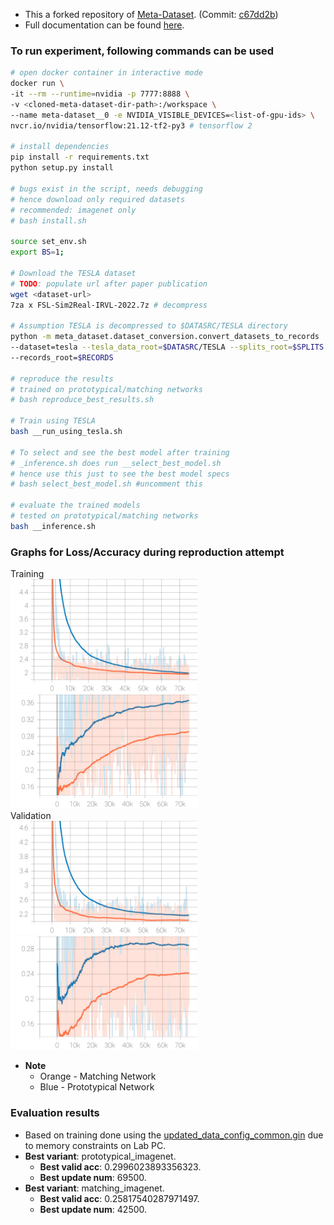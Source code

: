 - This a forked repository of [Meta-Dataset](https://github.com/google-research/meta-dataset/). (Commit: [c67dd2b](https://github.com/google-research/meta-dataset/commit/c67dd2bb66fb2a4ce7e4e9906878e13d9b851eb5))
- Full documentation can be found [here](README-original.md).

### To run experiment, following commands can be used
```bash
# open docker container in interactive mode
docker run \
-it --rm --runtime=nvidia -p 7777:8888 \
-v <cloned-meta-dataset-dir-path>:/workspace \
--name meta-dataset__0 -e NVIDIA_VISIBLE_DEVICES=<list-of-gpu-ids> \
nvcr.io/nvidia/tensorflow:21.12-tf2-py3 # tensorflow 2

# install dependencies
pip install -r requirements.txt
python setup.py install

# bugs exist in the script, needs debugging
# hence download only required datasets
# recommended: imagenet only
# bash install.sh

source set_env.sh
export BS=1;

# Download the TESLA dataset
# TODO: populate url after paper publication
wget <dataset-url>
7za x FSL-Sim2Real-IRVL-2022.7z # decompress

# Assumption TESLA is decompressed to $DATASRC/TESLA directory
python -m meta_dataset.dataset_conversion.convert_datasets_to_records   \
--dataset=tesla --tesla_data_root=$DATASRC/TESLA --splits_root=$SPLITS \
--records_root=$RECORDS

# reproduce the results
# trained on prototypical/matching networks
# bash reproduce_best_results.sh

# Train using TESLA
bash __run_using_tesla.sh

# To select and see the best model after training
# _inference.sh does run __select_best_model.sh
# hence use this just to see the best model specs
# bash select_best_model.sh #uncomment this

# evaluate the trained models
# tested on prototypical/matching networks
bash __inference.sh
```

### Graphs for Loss/Accuracy during reproduction attempt
Training <br>
<img src="./img/train_1_loss.svg" alt="Train-Loss" width="300"/><img src="./img/train_1_acc.svg" alt="Train-Accuracy" width="300"/><br>
Validation <br>
  <img src="./img/valid_1_loss.svg" alt="Valid-Loss" width="300"/><img src="./img/valid_1_acc.svg" alt="Valid-Accuracy" width="300"/> <br>

- **Note**
  - Orange - Matching Network
  - Blue - Prototypical Network

### Evaluation results
- Based on training done using the [updated_data_config_common.gin](./meta_dataset/learn/gin/setups/data_config_common.gin) due to memory constraints on Lab PC. 
- **Best variant**: prototypical_imagenet. 
  - **Best valid acc**: 0.2996023893356323. 
  - **Best update num**: 69500.
- **Best variant**: matching_imagenet. 
  - **Best valid acc**: 0.25817540287971497. 
  - **Best update num**: 42500. 
